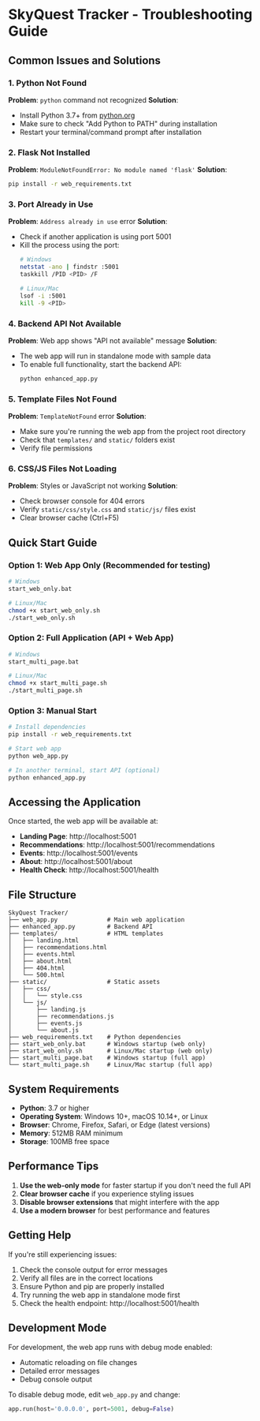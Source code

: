 # SkyQuest Tracker - Troubleshooting Guide

## Common Issues and Solutions

### 1. Python Not Found
**Problem**: `python` command not recognized
**Solution**: 
- Install Python 3.7+ from [python.org](https://www.python.org/downloads/)
- Make sure to check "Add Python to PATH" during installation
- Restart your terminal/command prompt after installation

### 2. Flask Not Installed
**Problem**: `ModuleNotFoundError: No module named 'flask'`
**Solution**:
```bash
pip install -r web_requirements.txt
```

### 3. Port Already in Use
**Problem**: `Address already in use` error
**Solution**:
- Check if another application is using port 5001
- Kill the process using the port:
  ```bash
  # Windows
  netstat -ano | findstr :5001
  taskkill /PID <PID> /F
  
  # Linux/Mac
  lsof -i :5001
  kill -9 <PID>
  ```

### 4. Backend API Not Available
**Problem**: Web app shows "API not available" message
**Solution**:
- The web app will run in standalone mode with sample data
- To enable full functionality, start the backend API:
  ```bash
  python enhanced_app.py
  ```

### 5. Template Files Not Found
**Problem**: `TemplateNotFound` error
**Solution**:
- Make sure you're running the web app from the project root directory
- Check that `templates/` and `static/` folders exist
- Verify file permissions

### 6. CSS/JS Files Not Loading
**Problem**: Styles or JavaScript not working
**Solution**:
- Check browser console for 404 errors
- Verify `static/css/style.css` and `static/js/` files exist
- Clear browser cache (Ctrl+F5)

## Quick Start Guide

### Option 1: Web App Only (Recommended for testing)
```bash
# Windows
start_web_only.bat

# Linux/Mac
chmod +x start_web_only.sh
./start_web_only.sh
```

### Option 2: Full Application (API + Web App)
```bash
# Windows
start_multi_page.bat

# Linux/Mac
chmod +x start_multi_page.sh
./start_multi_page.sh
```

### Option 3: Manual Start
```bash
# Install dependencies
pip install -r web_requirements.txt

# Start web app
python web_app.py

# In another terminal, start API (optional)
python enhanced_app.py
```

## Accessing the Application

Once started, the web app will be available at:
- **Landing Page**: http://localhost:5001
- **Recommendations**: http://localhost:5001/recommendations
- **Events**: http://localhost:5001/events
- **About**: http://localhost:5001/about
- **Health Check**: http://localhost:5001/health

## File Structure
```
SkyQuest Tracker/
├── web_app.py              # Main web application
├── enhanced_app.py         # Backend API
├── templates/              # HTML templates
│   ├── landing.html
│   ├── recommendations.html
│   ├── events.html
│   ├── about.html
│   ├── 404.html
│   └── 500.html
├── static/                 # Static assets
│   ├── css/
│   │   └── style.css
│   └── js/
│       ├── landing.js
│       ├── recommendations.js
│       ├── events.js
│       └── about.js
├── web_requirements.txt    # Python dependencies
├── start_web_only.bat      # Windows startup (web only)
├── start_web_only.sh       # Linux/Mac startup (web only)
├── start_multi_page.bat    # Windows startup (full app)
└── start_multi_page.sh     # Linux/Mac startup (full app)
```

## System Requirements

- **Python**: 3.7 or higher
- **Operating System**: Windows 10+, macOS 10.14+, or Linux
- **Browser**: Chrome, Firefox, Safari, or Edge (latest versions)
- **Memory**: 512MB RAM minimum
- **Storage**: 100MB free space

## Performance Tips

1. **Use the web-only mode** for faster startup if you don't need the full API
2. **Clear browser cache** if you experience styling issues
3. **Disable browser extensions** that might interfere with the app
4. **Use a modern browser** for best performance and features

## Getting Help

If you're still experiencing issues:

1. Check the console output for error messages
2. Verify all files are in the correct locations
3. Ensure Python and pip are properly installed
4. Try running the web app in standalone mode first
5. Check the health endpoint: http://localhost:5001/health

## Development Mode

For development, the web app runs with debug mode enabled:
- Automatic reloading on file changes
- Detailed error messages
- Debug console output

To disable debug mode, edit `web_app.py` and change:
```python
app.run(host='0.0.0.0', port=5001, debug=False)
``` 